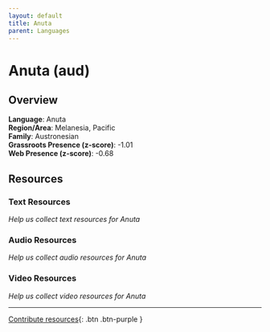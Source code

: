```yaml
---
layout: default
title: Anuta
parent: Languages
---
```


# Anuta (aud)

## Overview

**Language**: Anuta  
**Region/Area**: Melanesia, Pacific  
**Family**: Austronesian  
**Grassroots Presence (z-score)**: -1.01  
**Web Presence (z-score)**: -0.68  

## Resources

### Text Resources
*Help us collect text resources for Anuta*

### Audio Resources
*Help us collect audio resources for Anuta*

### Video Resources
*Help us collect video resources for Anuta*

---

[Contribute resources](https://forms.office.com/e/1SfLJx3u1r){: .btn .btn-purple }
